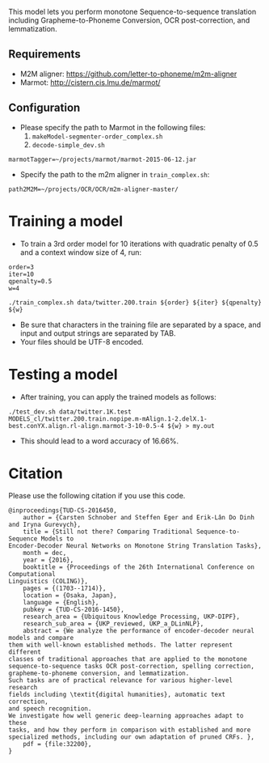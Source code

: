 This model lets you perform monotone Sequence-to-sequence translation including Grapheme-to-Phoneme Conversion, OCR post-correction, and lemmatization.

## Requirements

* M2M aligner: https://github.com/letter-to-phoneme/m2m-aligner
* Marmot: http://cistern.cis.lmu.de/marmot/

## Configuration

- Please specify the path to Marmot in the following files: 
  1. `makeModel-segmenter-order_complex.sh`
  2. `decode-simple_dev.sh`

`marmotTagger=~/projects/marmot/marmot-2015-06-12.jar`

- Specify the path to the m2m aligner in `train_complex.sh`:

`path2M2M=~/projects/OCR/OCR/m2m-aligner-master/`


# Training a model

- To train a 3rd order model for 10 iterations with quadratic penalty of 0.5 and a context window size of 4, run:

```
order=3
iter=10
qpenalty=0.5
w=4
```

`./train_complex.sh data/twitter.200.train ${order} ${iter} ${qpenalty} ${w}`

- Be sure that characters in the training file are separated by a space, and input and output strings are separated by TAB.
- Your files should be UTF-8 encoded.


# Testing a model

- After training, you can apply the trained models as follows:

`./test_dev.sh data/twitter.1K.test MODELS_cl/twitter.200.train.nopipe.m-mAlign.1-2.delX.1-best.conYX.align.rl-align.marmot-3-10-0.5-4 ${w} > my.out`

- This should lead to a word accuracy of 16.66%.


# Citation
Please use the following citation if you use this code.

```
@inproceedings{TUD-CS-2016450,
	author = {Carsten Schnober and Steffen Eger and Erik-Lân Do Dinh and Iryna Gurevych},
	title = {Still not there? Comparing Traditional Sequence-to-Sequence Models to
Encoder-Decoder Neural Networks on Monotone String Translation Tasks},
	month = dec,
	year = {2016},
	booktitle = {Proceedings of the 26th International Conference on Computational
Linguistics (COLING)},
	pages = {(1703--1714)},
	location = {Osaka, Japan},
	language = {English},
	pubkey = {TUD-CS-2016-1450},
	research_area = {Ubiquitous Knowledge Processing, UKP-DIPF},
	research_sub_area = {UKP_reviewed, UKP_a_DLinNLP},
	abstract = {We analyze the performance of encoder-decoder neural models and compare
them with well-known established methods. The latter represent different
classes of traditional approaches that are applied to the monotone
sequence-to-sequence tasks OCR post-correction, spelling correction,
grapheme-to-phoneme conversion, and lemmatization.
Such tasks are of practical relevance for various higher-level research
fields including \textit{digital humanities}, automatic text correction,
and speech recognition. 
We investigate how well generic deep-learning approaches adapt to these
tasks, and how they perform in comparison with established and more
specialized methods, including our own adaptation of pruned CRFs. },
	pdf = {file:32200},
}
```
